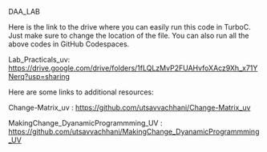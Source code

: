DAA_LAB

Here is the link to the drive where you can easily run this code in TurboC. Just make sure to change the location of the file. You can also run all the above codes in GitHub Codespaces.



Lab_Practicals_uv: 
https://drive.google.com/drive/folders/1fLQLzMvP2FUAHvfoXAcz9Xh_x71YNerq?usp=sharing



Here are some links to additional resources:

Change-Matrix_uv : 
https://github.com/utsavvachhani/Change-Matrix_uv

MakingChange_DyanamicProgrammming_UV :
https://github.com/utsavvachhani/MakingChange_DyanamicProgrammming_UV
